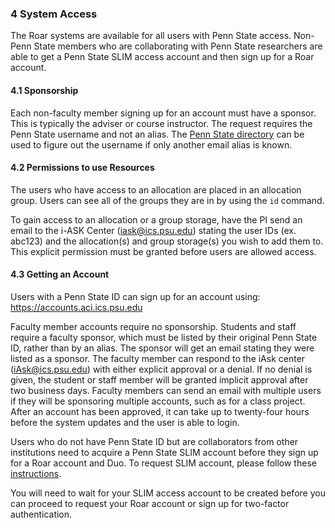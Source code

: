 ### 4 System Access

The Roar systems are available for all users with Penn State access. Non-Penn State members who are collaborating with Penn State researchers are able to get a Penn State SLIM access account and then sign up for a Roar account.

<a name="04-01-sponsorship"></a>  

#### 4.1 Sponsorship

Each non-faculty member signing up for an account must have a sponsor. This is typically the adviser or course instructor. The request requires the Penn State username and not an alias. The [Penn State directory](http://www.work.psu.edu/ldap/) can be used to figure out the username if only another email alias is known.  

<a name="04-02-permissions-use-resources"></a>  

#### 4.2 Permissions to use Resources

The users who have access to an allocation are placed in an allocation group. Users can see all of the groups they are in by using the `id` command.

To gain access to an allocation or a group storage, have the PI send an email to the i-ASK Center ([iask@ics.psu.edu](mailto:iask@ics.psu.edu)) stating the user IDs (ex. abc123) and the allocation(s) and group storage(s) you wish to add them to. This explicit permission must be granted before users are allowed access.  

<a name="04-03-getting-account"></a>  

#### 4.3 Getting an Account

Users with a Penn State ID can sign up for an account using: [<span class="cmtt-10">https://accounts.aci.ics.psu.edu</span>](https://accounts.aci.ics.psu.edu)  

Faculty member accounts require no sponsorship. Students and staff require a faculty sponsor, which must be listed by their original Penn State ID, rather than by an alias. The sponsor will get an email stating they were listed as a sponsor. The faculty member can respond to the iAsk center ([<span class="cmtt-10">iAsk@ics.psu.edu</span>](mailto:iAsk@ics.psu.edu)) with either explicit approval or a denial. If no denial is given, the student or staff member will be granted implicit approval after two business days. Faculty members can send an email with multiple users if they will be sponsoring multiple accounts, such as for a class project. After an account has been approved, it can take up to twenty-four hours before the system updates and the user is able to login.  

Users who do not have Penn State ID but are collaborators from other institutions need to acquire a Penn State SLIM account before they sign up for a Roar account and Duo. To request SLIM account, please follow these [instructions](https://www.icds.psu.edu/computing-services/account-setup/).  

You will need to wait for your SLIM access account to be created before you can proceed to request your Roar account or sign up for two-factor authentication.

